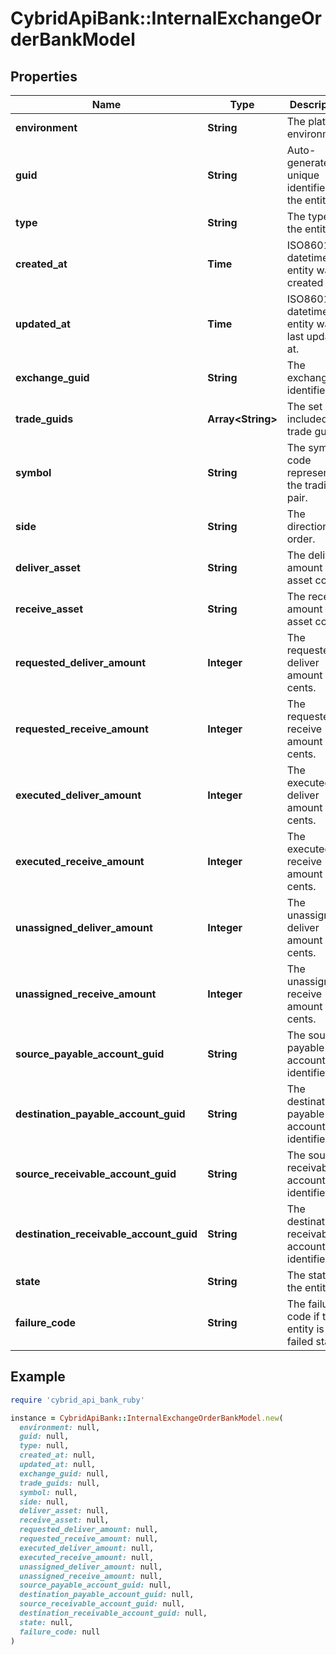 # CybridApiBank::InternalExchangeOrderBankModel

## Properties

| Name | Type | Description | Notes |
| ---- | ---- | ----------- | ----- |
| **environment** | **String** | The platform environment. |  |
| **guid** | **String** | Auto-generated unique identifier for the entity. |  |
| **type** | **String** | The type of the entity. |  |
| **created_at** | **Time** | ISO8601 datetime the entity was created at. |  |
| **updated_at** | **Time** | ISO8601 datetime the entity was last updated at. |  |
| **exchange_guid** | **String** | The exchange identifier. |  |
| **trade_guids** | **Array&lt;String&gt;** | The set of included trade guids. |  |
| **symbol** | **String** | The symbol code representing the trading pair. |  |
| **side** | **String** | The direction for order. |  |
| **deliver_asset** | **String** | The deliver amount asset code. |  |
| **receive_asset** | **String** | The receive amount asset code. |  |
| **requested_deliver_amount** | **Integer** | The requested deliver amount in cents. |  |
| **requested_receive_amount** | **Integer** | The requested receive amount in cents. |  |
| **executed_deliver_amount** | **Integer** | The executed deliver amount in cents. | [optional] |
| **executed_receive_amount** | **Integer** | The executed receive amount in cents. | [optional] |
| **unassigned_deliver_amount** | **Integer** | The unassigned deliver amount in cents. | [optional] |
| **unassigned_receive_amount** | **Integer** | The unassigned receive amount in cents. | [optional] |
| **source_payable_account_guid** | **String** | The source payable account identifier. |  |
| **destination_payable_account_guid** | **String** | The destination payable account identifier. |  |
| **source_receivable_account_guid** | **String** | The source receivable account identifier. |  |
| **destination_receivable_account_guid** | **String** | The destination receivable account identifier. |  |
| **state** | **String** | The state of the entity. |  |
| **failure_code** | **String** | The failure code if the entity is in a failed state. | [optional] |

## Example

```ruby
require 'cybrid_api_bank_ruby'

instance = CybridApiBank::InternalExchangeOrderBankModel.new(
  environment: null,
  guid: null,
  type: null,
  created_at: null,
  updated_at: null,
  exchange_guid: null,
  trade_guids: null,
  symbol: null,
  side: null,
  deliver_asset: null,
  receive_asset: null,
  requested_deliver_amount: null,
  requested_receive_amount: null,
  executed_deliver_amount: null,
  executed_receive_amount: null,
  unassigned_deliver_amount: null,
  unassigned_receive_amount: null,
  source_payable_account_guid: null,
  destination_payable_account_guid: null,
  source_receivable_account_guid: null,
  destination_receivable_account_guid: null,
  state: null,
  failure_code: null
)
```

